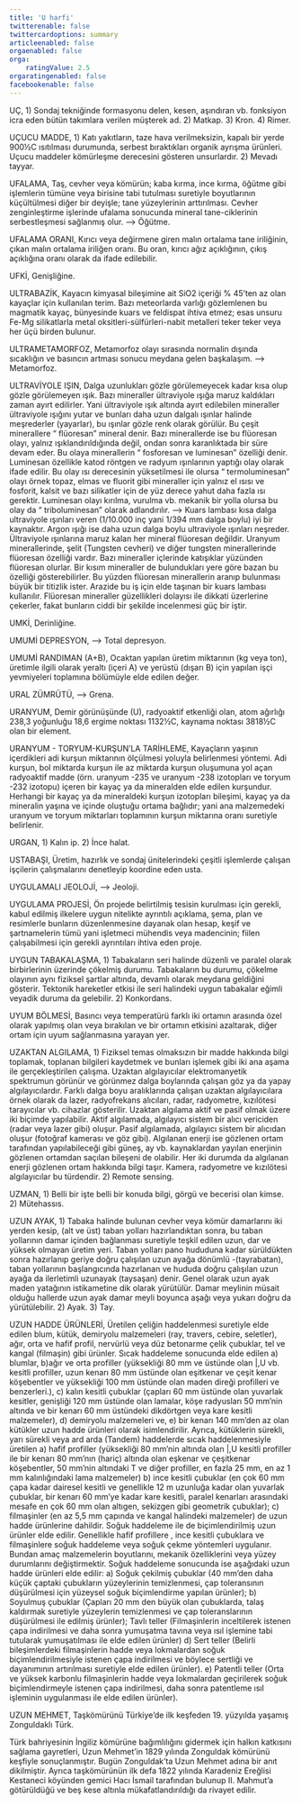 ```yaml
---
title: 'U harfi'
twitterenable: false
twittercardoptions: summary
articleenabled: false
orgaenabled: false
orga:
    ratingValue: 2.5
orgaratingenabled: false
facebookenable: false
---
```


UÇ, 1) Sondaj tekniğinde formasyonu delen, kesen, aşındıran vb. fonksiyon icra eden bütün takımlara verilen müşterek ad. 2) Matkap. 3) Kron. 4) Rimer.
 



 

UÇUCU MADDE, 1) Katı yakıtların, taze hava verilmeksizin, kapalı bir yerde 900½C ısıtılması durumunda, serbest bıraktıkları organik ayrışma ürünleri. Uçucu maddeler kömürleşme derecesini gösteren unsurlardır. 2) Mevadı tayyar.

UFALAMA, Taş, cevher veya kömürün; kaba kırma, ince kırma, öğütme gibi işlemlerin tümüne veya birisine tabi tutulması suretiyle boyutlarının küçültülmesi diğer bir deyişle; tane yüzeylerinin arttırılması. Cevher zenginleştirme işlerinde ufalama sonucunda mineral tane-ciklerinin serbestleşmesi sağlanmış olur. —> Öğütme.

UFALAMA ORANI, Kırıcı veya değirmene giren malın ortalama tane iriliğinin, çıkan malın ortalama iriliğen oranı. Bu oran, kırıcı ağız açıklığının, çıkış açıklığına oranı olarak da ifade edilebilir.

UFKİ, Genişliğine.

ULTRABAZİK, Kayacın kimyasal bileşimine ait SiO2 içeriği % 45’ten az olan kayaçlar için kullanılan terim. Bazı meteorlarda varlığı gözlemlenen bu magmatik kayaç, bünyesinde kuars ve feldispat ihtiva etmez; esas unsuru Fe-Mg silikatlarla metal oksitleri-sülfürleri-nabit metalleri teker teker veya her üçü birden bulunur.

ULTRAMETAMORFOZ, Metamorfoz olayı sırasında normalin dışında sıcaklığın ve basıncın artması sonucu meydana gelen başkalaşım. —> Metamorfoz.

ULTRAVİYOLE IŞIN, Dalga uzunlukları gözle görülemeyecek kadar kısa olup gözle görülemeyen ışık. Bazı mineraller ültraviyole ışığa maruz kaldıkları zaman ayırt edilirler. Yani ültraviyole ışık altında ayırt edilebilen mineraller ültraviyole ışığını yutar ve bunları daha uzun dalgalı ışınlar halinde meşrederler (yayarlar), bu ışınlar gözle renk olarak görülür. Bu çeşit minerallere “ flüoresan” mineral denir. Bazı minerallerde ise bu flüoresan olayı, yalnız ışıklandırıldığında değil, ondan sonra karanlıktada bir süre devam eder. Bu olaya minerallerin “ fosforesan ve luminesan” özelliği denir. Luminesan özellikle katod röntgen ve radyum ışınlarının yaptığı olay olarak ifade edilir. Bu olay ısı derecesinin yüksetilmesi ile olursa “ termoluminesan” olayı örnek topaz, elmas ve fluorit gibi mineraller için yalnız el ısısı ve fosforit, kalsit ve bazı silikatler için de yüz derece yahut daha fazla ısı gerektir. Luminesan olayı kırılma, vurulma vb. mekanik bir yolla olursa bu olay da “ triboluminesan” olarak adlandırılır. —> Kuars lambası kısa dalga ultraviyole ışınları veren      (1/10.000 inç yani 1/394 mm dalga boylu) iyi bir kaynaktır. Argon ışığı ise daha uzun dalga boylu ultraviyole ışınları neşreder. Ültraviyole ışınlarına maruz kalan her mineral flüoresan değildir. Uranyum minerallerinde, şelit (Tungsten cevheri) ve diğer tungsten minerallerinde flüoresan özelliği vardır. Bazı mineraller içlerinde katışıklar yüzünden flüoresan olurlar. Bir kısım mineraller de bulundukları yere göre bazan bu özelliği gösterebilirler. Bu yüzden flüoresan minerallerin aranıp bulunması büyük bir titizlik ister. Arazide bu iş için elde taşınan bir kuars lambası kullanılır. Flüoresan mineraller güzellikleri dolayısı ile dikkati üzerlerine çekerler, fakat bunların ciddi bir şekilde incelenmesi güç bir iştir.

UMKİ, Derinliğine.

UMUMİ DEPRESYON, —> Total depresyon.

UMUMİ RANDIMAN (A+B), Ocaktan yapılan üretim miktarının (kg veya ton), üretimle ilgili olarak yeraltı (içeri A) ve yerüstü (dışarı B) için yapılan işçi yevmiyeleri toplamına bölümüyle elde edilen değer.

URAL ZÜMRÜTÜ, —> Grena.

URANYUM, Demir görünüşünde (U), radyoaktif etkenliği olan, atom ağırlığı 238,3 yoğunluğu 18,6 ergime noktası 1132½C, kaynama noktası 3818½C olan bir element.

URANYUM - TORYUM-KURŞUN’LA TARİHLEME, Kayaçların yaşının içerdikleri adi kurşun miktarının ölçülmesi yoluyla belirlenmesi yöntemi. Adi kurşun, bol miktarda kurşun ile az miktarda kurşun oluşumuna yol açan radyoaktif madde (örn. uranyum -235 ve uranyum -238 izotopları ve toryum -232 izotopu) içeren bir kayaç ya da mineralden elde edilen kurşundur. Herhangi bir kayaç ya da mineraldeki kurşun izotopları bileşimi, kayaç ya da mineralin yaşına ve içinde oluştuğu ortama bağlıdır; yani ana malzemedeki uranyum ve toryum miktarları toplamının kurşun miktarına oranı suretiyle belirlenir.

URGAN, 1) Kalın ip. 2) İnce halat.

USTABAŞI, Üretim, hazırlık ve sondaj ünitelerindeki çeşitli işlemlerde çalışan işçilerin çalışmalarını denetleyip koordine eden usta.

UYGULAMALI JEOLOJİ, —> Jeoloji.

UYGULAMA PROJESİ, Ön projede belirtilmiş tesisin kurulması için gerekli, kabul edilmiş ilkelere uygun nitelikte ayrıntılı açıklama, şema, plan ve resimlerle bunların düzenlenmesine dayanak olan hesap, keşif ve şartnamelerin tümü yani işletmeci mühendis veya madencinin; fiilen çalışabilmesi için gerekli ayrıntıları ihtiva eden proje.

UYGUN TABAKALAŞMA, 1) Tabakaların seri halinde düzenli ve paralel olarak birbirlerinin üzerinde çökelmiş durumu. Tabakaların bu durumu, çökelme olayının aynı fiziksel şartlar altında, devamlı olarak meydana geldiğini gösterir. Tektonik hareketler etkisi ile seri halindeki uygun tabakalar eğimli veyadik duruma da gelebilir. 2) Konkordans.

UYUM BÖLMESİ, Basıncı veya temperatürü farklı iki ortamın arasında özel olarak yapılmış olan veya bırakılan ve bir ortamın etkisini azaltarak, diğer ortam için uyum sağlanmasına yarayan yer.

UZAKTAN ALGILAMA, 1) Fiziksel temas olmaksızın bir madde hakkında bilgi toplamak, toplanan bilgileri kaydetmek ve bunları işlemek gibi iki ana aşama ile gerçekleştirilen çalışma. Uzaktan algılayıcılar elektromanyetik spektrumun görünür ve görünmez dalga boylarında çalışan göz ya da yapay algılayıcılardır. Farklı dalga boyu aralıklarında çalışan uzaktan algılayıcılara örnek olarak da lazer, radyofrekans alıcıları, radar, radyometre, kızılötesi tarayıcılar vb. cihazlar gösterilir. Uzaktan algılama aktif ve pasif olmak üzere iki biçimde yapılabilir. Aktif algılamada, algılayıcı sistem bir alıcı vericiden (radar veya lazer gibi) oluşur. Pasif algılamada, algılayıcı sistem bir alıcıdan oluşur (fotoğraf kamerası ve göz gibi). Algılanan enerji ise gözlenen ortam tarafından yapılabileceği gibi güneş, ay vb. kaynaklardan yayılan enerjinin gözlenen ortamdan saçılan bileşeni de olabilir. Her iki durumda da algılanan enerji gözlenen ortam hakkında bilgi taşır. Kamera, radyometre ve kızılötesi algılayıcılar bu türdendir. 2) Remote sensing.

UZMAN, 1) Belli bir işte belli bir konuda bilgi, görgü ve becerisi olan kimse. 2) Mütehassıs.

UZUN AYAK, 1) Tabaka halinde bulunan cevher veya kömür damarlarını iki yerden kesip, (alt ve üst) taban yolları hazırlandıktan sonra, bu taban yollarının damar içinden bağlanması suretiyle teşkil edilen uzun, dar ve yüksek olmayan üretim yeri. Taban yolları pano hududuna kadar sürüldükten sonra hazırlanıp geriye doğru çalışılan uzun ayağa dönümlü -(tayrabatan), taban yollarının başlangıcında hazırlanan ve hududa doğru çalışılan uzun ayağa da ilerletimli uzunayak (taysaşan) denir. Genel olarak uzun ayak maden yatağının istikametine dik olarak yürütülür. Damar meylinin müsait olduğu hallerde uzun ayak damar meyli boyunca aşağı veya yukarı doğru da yürütülebilir. 2) Ayak. 3) Tay.



UZUN HADDE ÜRÜNLERİ, Üretilen çeliğin haddelenmesi suretiyle elde edilen blum, kütük, demiryolu malzemeleri (ray, travers, cebire, seletler), ağır, orta ve hafif profil, nervürlü veya düz betonarme çelik çubuklar, tel ve kangal (filmaşin) gibi ürünler. Sıcak haddeleme sonucunda elde edilen a) blumlar, b)ağır ve orta profiller (yüksekliği 80 mm ve üstünde olan |,U vb. kesitli profiller, uzun kenarı 80 mm üstünde olan eşitkenar ve çeşit kenar köşebentler ve yüksekliği 100 mm üstünde olan maden direği profilleri ve benzerleri.), c) kalın kesitli çubuklar (çapları 60 mm üstünde olan yuvarlak kesitler, genişliği 120 mm üstünde olan lamalar, köşe radyusları 50 mm’nin altında ve bir kenarı 60 mm üstündeki dikdörtgen veya kare kesitli malzemeler), d) demiryolu malzemeleri ve, e) bir kenarı 140 mm’den az olan kütükler uzun hadde ürünleri olarak isimlendirilir. Ayrıca, kütüklerin sürekli, yarı sürekli veya ard arda (Tandem) haddelerde sıcak haddelenmesiyle üretilen a) hafif profiller (yüksekliği 80 mm’nin altında olan |,U kesitli profiller ile bir kenarı 80 mm’nın (hariç) altında olan eşkenar ve çeşitkenar köşebentler, 50 mm’nin altındaki T ve diğer profiller, en fazla 25 mm, en az 1 mm kalınlığındaki lama malzemeler) b) ince kesitli çubuklar (en çok 60 mm çapa kadar dairesel kesitli ve genellikle 12 m uzunluğa kadar olan yuvarlak çubuklar, bir kenarı 60 mm’ye kadar kare kesitli, paralel kenarları arasındaki mesafe en çok 60 mm olan altıgen, sekizgen gibi geometrik çubuklar); c) filmaşinler (en az 5,5 mm çapında ve kangal halindeki malzemeler) de uzun hadde ürünlerine dahildir. Soğuk haddeleme ile de biçimlendirilmiş uzun ürünler elde edilir. Genellikle hafif profillere , ince kesitli çubuklara ve filmaşinlere soğuk haddeleme veya soğuk çekme yöntemleri uygulanır. Bundan amaç malzemelerin boyutlarını, mekanik özelliklerini veya yüzey durumlarını değiştirmektir. Soğuk haddeleme sonucunda ise aşağıdaki uzun hadde ürünleri elde edilir: a) Soğuk çekilmiş çubuklar (40 mm’den daha küçük çaptaki çubukların yüzeylerinin temizlenmesi, çap toleransının düşürülmesi için yüzeysel soğuk biçimlendirme yapılan ürünler); b) Soyulmuş çubuklar (Çapları 20 mm den büyük olan çubuklarda, talaş kaldırmak suretiyle yüzeylerin temizlenmesi ve çap toleranslarının düşürülmesi ile edilmiş ürünler); Tavlı teller (Filmaşinlerin inceltilerek istenen çapa indirilmesi ve daha sonra yumuşatma tavına veya ısıl işlemine tabi tutularak yumuşatılması ile elde edilen ürünler) d) Sert teller (Belirli bileşimlerdeki filmaşinlerin hadde veya lokmalardan soğuk biçimlendirilmesiyle istenen çapa indirilmesi ve böylece sertliği ve dayanımının artırılması suretiyle elde edilen ürünler). e) Patentli teller (Orta ve yüksek karbonlu filmaşinlerin hadde veya lokmalardan geçirilerek soğuk biçimlendirmeyle istenen çapa indirilmesi, daha sonra patentleme ısıl işleminin uygulanması ile elde edilen ürünler).

UZUN MEHMET, Taşkömürünü Türkiye’de ilk keşfeden 19. yüzyılda yaşamış Zonguldaklı Türk.

Türk bahriyesinin İngiliz kömürüne bağımlılığını gidermek için halkın katkısını sağlama gayretleri, Uzun Mehmet’in 1829 yılında Zonguldak kömürünü keşfiyle sonuçlanmıştır. Bugün Zonguldak’ta Uzun Mehmet adına bir anıt dikilmiştir. Ayrıca taşkömürünün ilk defa 1822 yılında Karadeniz Ereğlisi Kestaneci köyünden gemici Hacı İsmail tarafından bulunup II. Mahmut’a götürüldüğü ve beş kese altınla mükafatlandırıldığı da rivayet edilir.

